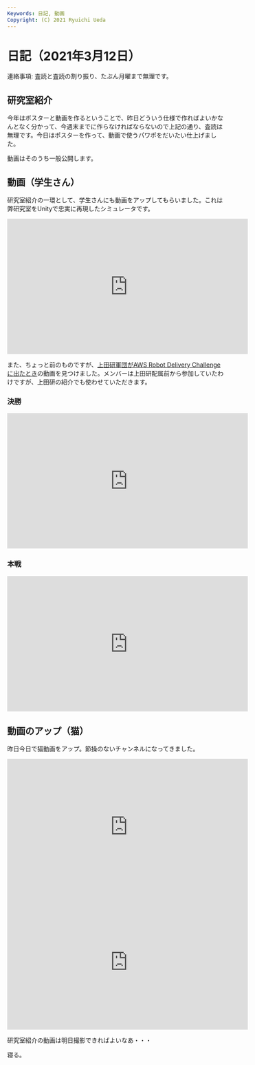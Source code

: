 ```yaml
---
Keywords: 日記, 動画
Copyright: (C) 2021 Ryuichi Ueda
---
```


# 日記（2021年3月12日）

連絡事項: 査読と査読の割り振り、たぶん月曜まで無理です。


## 研究室紹介

今年はポスターと動画を作るということで、昨日どういう仕様で作ればよいかなんとなく分かって、今週末までに作らなければならないので上記の通り、査読は無理です。今日はポスターを作って、動画で使うパワポをだいたい仕上げました。

動画はそのうち一般公開します。

## 動画（学生さん）

研究室紹介の一環として、学生さんにも動画をアップしてもらいました。これは弊研究室をUnityで忠実に再現したシミュレータです。

<iframe width="560" height="315" src="https://www.youtube.com/embed/fn4R3Rou23M" frameborder="0" allow="accelerometer; autoplay; clipboard-write; encrypted-media; gyroscope; picture-in-picture" allowfullscreen></iframe>


また、ちょっと前のものですが、[上田研軍団がAWS Robot Delivery Challengeに出たとき](https://lab.ueda.tech/?post=20200915_aws_challenge)の動画を見つけました。メンバーは上田研配属前から参加していたわけですが、上田研の紹介でも使わせていただきます。

### 決勝

<iframe width="560" height="315" src="https://www.youtube.com/embed/Tvhe4P3MiTU" frameborder="0" allow="accelerometer; autoplay; clipboard-write; encrypted-media; gyroscope; picture-in-picture" allowfullscreen></iframe>

### 本戦

<iframe width="560" height="315" src="https://www.youtube.com/embed/wjuNznYEFNg" frameborder="0" allow="accelerometer; autoplay; clipboard-write; encrypted-media; gyroscope; picture-in-picture" allowfullscreen></iframe>


## 動画のアップ（猫）

昨日今日で猫動画をアップ。節操のないチャンネルになってきました。

<iframe width="560" height="315" src="https://www.youtube.com/embed/yb-N790j184" frameborder="0" allow="accelerometer; autoplay; clipboard-write; encrypted-media; gyroscope; picture-in-picture" allowfullscreen></iframe>


<iframe width="560" height="315" src="https://www.youtube.com/embed/jtO93dDis8I" frameborder="0" allow="accelerometer; autoplay; clipboard-write; encrypted-media; gyroscope; picture-in-picture" allowfullscreen></iframe>



研究室紹介の動画は明日撮影できればよいなあ・・・


寝る。

